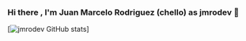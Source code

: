 ### Hi there , I'm Juan Marcelo Rodriguez (chello) as jmrodev 👋



[![jmrodev GitHub stats](https://github-readme-stats.vercel.app/api?username=jmrodev&show_icons=true&theme=radical)]

<!--
**jmrodev/jmrodev** is a ✨ _special_ ✨ repository because its `README.md` (this file) appears on your GitHub profile.

Here are some ideas to get you started:

🔭 I’m currently working on javascript
- 🌱 I’m currently learning ...
- 👯 I’m looking to collaborate on ...
- 🤔 I’m looking for help with ...
- 💬 Ask me about ...
- 📫 How to reach me: ...
- 😄 Pronouns: ...
- ⚡ Fun fact: ...
-->
